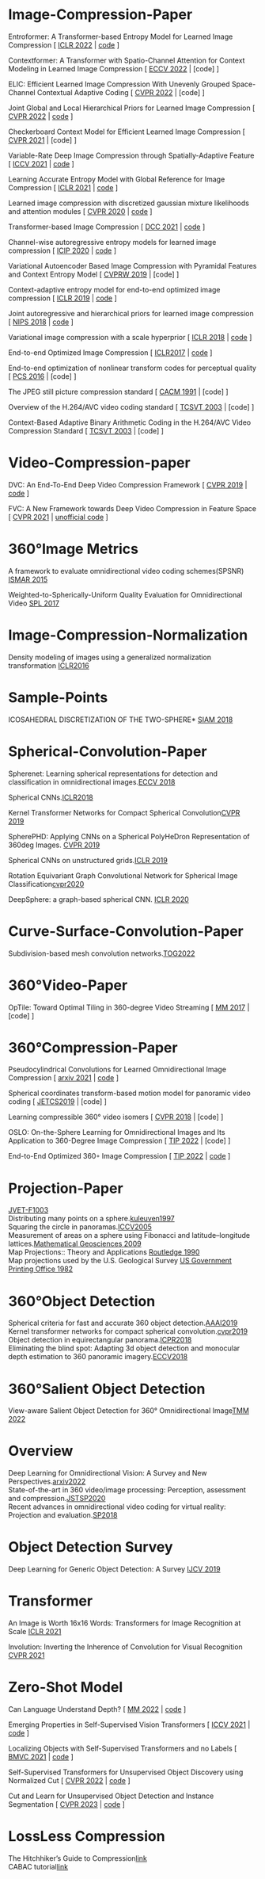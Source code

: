 # Image-Compression-Paper

Entroformer: A Transformer-based Entropy Model for Learned Image Compression
[
    [ICLR 2022](https://arxiv.org/pdf/2202.05492.pdf)
    |
    [code](https://github.com/damo-cv/entroformer)
]

Contextformer: A Transformer with Spatio-Channel Attention for Context Modeling in Learned Image Compression
[
    [ECCV 2022](https://link.springer.com/content/pdf/10.1007/978-3-031-19800-7_26.pdf?pdf=inline%20link)
    |
    [code]
]

ELIC: Efficient Learned Image Compression With Unevenly Grouped Space-Channel Contextual Adaptive Coding
[
    [CVPR 2022](https://openaccess.thecvf.com/content/CVPR2022/papers/He_ELIC_Efficient_Learned_Image_Compression_With_Unevenly_Grouped_Space-Channel_Contextual_CVPR_2022_paper.pdf)
    |
    [code]
]

Joint Global and Local Hierarchical Priors for Learned Image Compression
[
    [CVPR 2022](https://openaccess.thecvf.com/content/CVPR2022/papers/Kim_Joint_Global_and_Local_Hierarchical_Priors_for_Learned_Image_Compression_CVPR_2022_paper.pdf)
    |
    [code](https://github.com/naver-ai/informer)
]

Checkerboard Context Model for Efficient Learned Image Compression
[
    [CVPR 2021](https://openaccess.thecvf.com/content/CVPR2021/papers/He_Checkerboard_Context_Model_for_Efficient_Learned_Image_Compression_CVPR_2021_paper.pdf)
    |
    [code]
]

Variable-Rate Deep Image Compression through Spatially-Adaptive Feature
[
    [ICCV 2021](https://openaccess.thecvf.com/content/ICCV2021/papers/Song_Variable-Rate_Deep_Image_Compression_Through_Spatially-Adaptive_Feature_Transform_ICCV_2021_paper.pdf)
    |
    [code](https://github.com/micmic123/QmapCompression)
]

Learning Accurate Entropy Model with Global Reference for Image Compression 
[
    [ICLR 2021](https://arxiv.org/pdf/2010.08321.pdf)
    |
    [code](https://github.com/damo-cv/img-comp-reference)
]

Learned image compression with discretized gaussian mixture likelihoods and attention modules
[
    [CVPR 2020](https://openaccess.thecvf.com/content_CVPR_2020/papers/Cheng_Learned_Image_Compression_With_Discretized_Gaussian_Mixture_Likelihoods_and_Attention_CVPR_2020_paper.pdf)
    |
    [code](https://github.com/InterDigitalInc/CompressAI)
]

Transformer-based Image Compression
[
    [DCC 2021](https://arxiv.org/pdf/2111.06707.pdf)
    |
    [code](https://github.com/lumingzzz/TIC)
]

Channel-wise autoregressive entropy models for learned image compression
[
    [ICIP 2020](https://arxiv.org/abs/2007.08739)
    |
    [code](https://github.com/tensorflow/compression/blob/master/models/ms2020.py)
]

Variational Autoencoder Based Image Compression with Pyramidal Features and Context Entropy Model
[
    [CVPRW 2019](https://openaccess.thecvf.com/content_CVPRW_2019/papers/CLIC%202019/Wen_Variational_Autoencoder_based_Image_Compression_with_Pyramidal_Features_and_Context_CVPRW_2019_paper.pdf)
    |
    [code]
]

Context-adaptive entropy model for end-to-end optimized image compression
[
    [ICLR 2019](https://arxiv.org/pdf/1809.10452.pdf)
    |
    [code](https://github.com/JooyoungLeeETRI/CA_Entropy_Model)
]

Joint autoregressive and hierarchical priors for learned image compression
[
    [NIPS 2018](https://arxiv.org/pdf/1809.02736.pdf)
    |
    [code](https://github.com/InterDigitalInc/CompressAI)
]

Variational image compression with a scale hyperprior
[
    [ICLR 2018](https://arxiv.org/pdf/1802.01436.pdf)
    |
    [code](https://github.com/InterDigitalInc/CompressAI)
]


End-to-end Optimized Image Compression
[
    [ICLR2017](https://arxiv.org/pdf/1611.01704.pdf)
    |
    [code](https://github.com/InterDigitalInc/CompressAI)
]

End-to-end optimization of nonlinear transform codes for perceptual quality
[
    [PCS 2016](https://ieeexplore.ieee.org/stamp/stamp.jsp?tp=&arnumber=7906310)
    |
    [code]
]


The JPEG still picture compression standard
[
    [CACM 1991](https://dl.acm.org/doi/pdf/10.1145/103085.103089)
    |
    [code]
]


Overview of the H.264/AVC video coding standard
[
    [TCSVT 2003](https://ieeexplore.ieee.org/stamp/stamp.jsp?tp=&arnumber=1218189)
    |
    [code]
]


Context-Based Adaptive Binary Arithmetic Coding in the H.264/AVC Video Compression Standard
[
    [TCSVT 2003](https://ieeexplore.ieee.org/stamp/stamp.jsp?arnumber=1218195)
    |
    [code]
]

# Video-Compression-paper
DVC: An End-To-End Deep Video Compression Framework
[
    [CVPR 2019](https://openaccess.thecvf.com/content_CVPR_2019/papers/Lu_DVC_An_End-To-End_Deep_Video_Compression_Framework_CVPR_2019_paper.pdf)
    |
    [code](https://github.com/GuoLusjtu/DVC)
]

FVC: A New Framework towards Deep Video Compression in Feature Space
[
    [CVPR 2021](https://openaccess.thecvf.com/content/CVPR2021/papers/Hu_FVC_A_New_Framework_Towards_Deep_Video_Compression_in_Feature_CVPR_2021_paper.pdf)
    |
    [unofficial code](https://github.com/bygonexf/unofficial-FVC)
]

# 360&deg;Image Metrics
A framework to evaluate omnidirectional video coding schemes(SPSNR)
[ISMAR 2015](https://ieeexplore.ieee.org/abstract/document/7328056)  

Weighted-to-Spherically-Uniform Quality Evaluation for Omnidirectional Video
[SPL 2017](https://ieeexplore.ieee.org/abstract/document/7961186)  


# Image-Compression-Normalization
Density modeling of images using a generalized normalization transformation
[ICLR2016](https://arxiv.org/pdf/1511.06281)  


# Sample-Points
ICOSAHEDRAL DISCRETIZATION OF THE TWO-SPHERE*
[SIAM 2018](https://epubs.siam.org/doi/pdf/10.1137/0722066)  



# Spherical-Convolution-Paper
Spherenet: Learning spherical representations for detection and classification in omnidirectional images.[ECCV 2018](https://openaccess.thecvf.com/content_ECCV_2018/papers/Benjamin_Coors_SphereNet_Learning_Spherical_ECCV_2018_paper.pdf)

Spherical CNNs.[ICLR2018](https://arxiv.org/pdf/1801.10130.pdf)

Kernel Transformer Networks for Compact Spherical Convolution[CVPR 2019](https://openaccess.thecvf.com/content_CVPR_2019/papers/Su_Kernel_Transformer_Networks_for_Compact_Spherical_Convolution_CVPR_2019_paper.pdf)

SpherePHD: Applying CNNs on a Spherical PolyHeDron Representation of 360deg Images. [CVPR 2019](https://openaccess.thecvf.com/content_CVPR_2019/papers/Lee_SpherePHD_Applying_CNNs_on_a_Spherical_PolyHeDron_Representation_of_360deg_CVPR_2019_paper.pdf)

Spherical CNNs on unstructured grids.[ICLR 2019](https://arxiv.org/pdf/1901.02039.pdf)

Rotation Equivariant Graph Convolutional Network for Spherical Image Classification[cvpr2020](https://openaccess.thecvf.com/content_CVPR_2020/papers/Yang_Rotation_Equivariant_Graph_Convolutional_Network_for_Spherical_Image_Classification_CVPR_2020_paper.pdf)

DeepSphere: a graph-based spherical CNN. [ICLR 2020](https://arxiv.org/pdf/2012.15000)




# Curve-Surface-Convolution-Paper
Subdivision-based mesh convolution networks.[TOG2022](https://dl.acm.org/doi/pdf/10.1145/3506694)



# 360&deg;Video-Paper
OpTile: Toward Optimal Tiling in 360-degree Video Streaming
[
    [MM 2017](https://dl.acm.org/doi/pdf/10.1145/3123266.3123339)
    |
    [code]
]




# 360&deg;Compression-Paper
Pseudocylindrical Convolutions for Learned Omnidirectional Image Compression
[
    [arxiv 2021](https://arxiv.org/pdf/2112.13227.pdf)
    |
    [code](https://github.com/limuhit/pseudocylindrical_convolution)
]

Spherical coordinates transform-based motion model for panoramic video coding
[
    [JETCS2019](https://ieeexplore.ieee.org/stamp/stamp.jsp?tp=&arnumber=8629996)
    |
    [code]
]

Learning compressible 360° video isomers
[
    [CVPR 2018](https://openaccess.thecvf.com/content_cvpr_2018/papers/Su_Learning_Compressible_360deg_CVPR_2018_paper.pdf)
    |
    [code]
]

OSLO: On-the-Sphere Learning for Omnidirectional Images and Its Application to 360-Degree Image Compression
[
    [TIP 2022](https://ieeexplore.ieee.org/abstract/document/9875033)
    |
    [code]
]

End-to-End Optimized 360◦ Image Compression
[
    [TIP 2022](https://ieeexplore.ieee.org/abstract/document/9904466)
    |
    [code](https://github.com/limuhit/360-Image-Compression.git)
]

# Projection-Paper
[JVET-F1003](https://www.researchgate.net/publication/326381357_JVET-F1003_Algorithm_descriptions_of_projection_format_conversion_and_video_quality_metrics_in_360Lib)  
Distributing many points on a sphere.[kuleuven1997](https://perswww.kuleuven.be/~u0017946/publications/Papers97/art97a-Saff-Kuijlaars-MI/Saff-Kuijlaars-MathIntel97.pdf)  
Squaring the circle in panoramas.[ICCV2005](https://ieeexplore.ieee.org/stamp/stamp.jsp?tp=&arnumber=1544869)  
Measurement of areas on a sphere using Fibonacci and latitude–longitude lattices.[Mathematical Geosciences 2009](https://link.springer.com/content/pdf/10.1007/s11004-009-9257-x.pdf)  
Map Projections:: Theory and Applications [Routledge 1990](https://www.taylorfrancis.com/books/mono/10.1201/9780203748121/map-projections-ii-pearson)  
Map projections used by the U.S. Geological Survey [US Government Printing Office 1982](https://pubs.usgs.gov/bul/1532/report.pdf)






# 360&deg;Object Detection
Spherical criteria for fast and accurate 360 object detection.[AAAI2019](https://ojs.aaai.org/index.php/AAAI/article/view/6995)  
Kernel transformer networks for compact spherical convolution.[cvpr2019](https://openaccess.thecvf.com/content_CVPR_2019/papers/Su_Kernel_Transformer_Networks_for_Compact_Spherical_Convolution_CVPR_2019_paper.pdf)  
Object detection in equirectangular panorama.[ICPR2018](https://arxiv.org/pdf/1805.08009.pdf)  
Eliminating the blind spot: Adapting 3d object detection and monocular depth estimation to 360 panoramic imagery.[ECCV2018](https://arxiv.org/pdf/1808.06253v1.pdf)





# 360&deg;Salient Object Detection
View-aware Salient Object Detection for 360° Omnidirectional Image[TMM 2022](https://arxiv.org/pdf/2209.13222)





# Overview
Deep Learning for Omnidirectional Vision: A Survey and New Perspectives.[arxiv2022](https://arxiv.org/pdf/2205.10468.pdf)  
State-of-the-art in 360 video/image processing: Perception, assessment and compression.[JSTSP2020](https://ieeexplore.ieee.org/stamp/stamp.jsp?tp=&arnumber=8960364)  
Recent advances in omnidirectional video coding for virtual reality: Projection and evaluation.[SP2018](https://reader.elsevier.com/reader/sd/pii/S0165168418300057?token=91255BF9EFC05C00E5DBA290E37F10CE94943DC5DB754B4B74BE1E7658A9C062AD8F74E85C089DA3B7F81A4C81E655C5&originRegion=us-east-1&originCreation=20220927212654)




# Object Detection Survey

Deep Learning for Generic Object Detection: A Survey
[IJCV 2019](https://link.springer.com/article/10.1007/s11263-019-01247-4)


# Transformer

An Image is Worth 16x16 Words: Transformers for Image Recognition at Scale
[ICLR 2021](https://arxiv.org/pdf/2010.11929.pdf)

Involution: Inverting the Inherence of Convolution for Visual Recognition
[CVPR 2021](https://arxiv.org/abs/2103.06255)

# Zero-Shot Model
Can Language Understand Depth?
[
    [MM 2022](https://arxiv.org/pdf/2207.01077.pdf)
    |
    [code](https://github.com/Adonis-galaxy/DepthCLIP)
]

Emerging Properties in Self-Supervised Vision Transformers
[
    [ICCV 2021](https://arxiv.org/pdf/2104.14294.pdf)
    |
    [code](https://github.com/facebookresearch/dino)
]

Localizing Objects with Self-Supervised Transformers and no Labels
[
    [BMVC 2021](https://arxiv.org/pdf/2109.14279.pdf)
    |
    [code](https://github.com/valeoai/LOST)
]

Self-Supervised Transformers for Unsupervised Object Discovery using Normalized Cut
[
    [CVPR 2022](https://openaccess.thecvf.com/content/CVPR2022/papers/Wang_Self-Supervised_Transformers_for_Unsupervised_Object_Discovery_Using_Normalized_Cut_CVPR_2022_paper.pdf)
    |
    [code](https://github.com/YangtaoWANG95/TokenCut)
]

Cut and Learn for Unsupervised Object Detection and Instance Segmentation
[
    [CVPR 2023](https://arxiv.org/pdf/2301.11320.pdf)
    |
    [code](https://github.com/facebookresearch/CutLER)
]



# LossLess Compression

The Hitchhiker’s Guide to Compression[link](https://go-compression.github.io/)  
CABAC tutorial[link](http://bertolami.com/index.php?engine=blog&content=posts&detail=arithmetic-coding)


